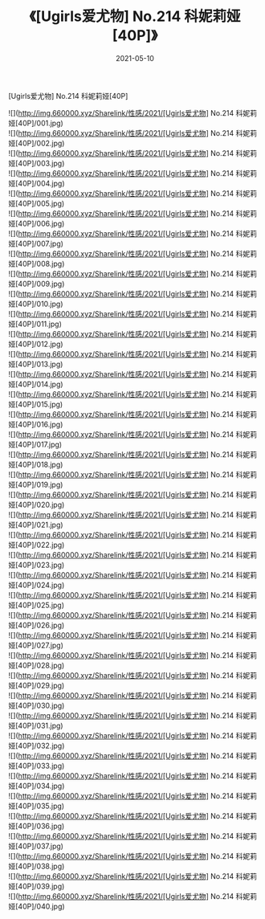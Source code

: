 ﻿---
layout: post
title:  《[Ugirls爱尤物] No.214 科妮莉娅[40P]》
date:   2021-05-10
img: http://img.660000.xyz/Sharelink/性感/2021/[Ugirls爱尤物] No.214 科妮莉娅[40P]/000.jpg
categories: [美女, 清纯, 唯美]
---

[Ugirls爱尤物] No.214 科妮莉娅[40P]

  ![](http://img.660000.xyz/Sharelink/性感/2021/[Ugirls爱尤物] No.214 科妮莉娅[40P]/001.jpg) <br> ![](http://img.660000.xyz/Sharelink/性感/2021/[Ugirls爱尤物] No.214 科妮莉娅[40P]/002.jpg) <br> ![](http://img.660000.xyz/Sharelink/性感/2021/[Ugirls爱尤物] No.214 科妮莉娅[40P]/003.jpg) <br> ![](http://img.660000.xyz/Sharelink/性感/2021/[Ugirls爱尤物] No.214 科妮莉娅[40P]/004.jpg) <br> ![](http://img.660000.xyz/Sharelink/性感/2021/[Ugirls爱尤物] No.214 科妮莉娅[40P]/005.jpg) <br> ![](http://img.660000.xyz/Sharelink/性感/2021/[Ugirls爱尤物] No.214 科妮莉娅[40P]/006.jpg) <br> ![](http://img.660000.xyz/Sharelink/性感/2021/[Ugirls爱尤物] No.214 科妮莉娅[40P]/007.jpg) <br> ![](http://img.660000.xyz/Sharelink/性感/2021/[Ugirls爱尤物] No.214 科妮莉娅[40P]/008.jpg) <br> ![](http://img.660000.xyz/Sharelink/性感/2021/[Ugirls爱尤物] No.214 科妮莉娅[40P]/009.jpg) <br> ![](http://img.660000.xyz/Sharelink/性感/2021/[Ugirls爱尤物] No.214 科妮莉娅[40P]/010.jpg) <br> ![](http://img.660000.xyz/Sharelink/性感/2021/[Ugirls爱尤物] No.214 科妮莉娅[40P]/011.jpg) <br> ![](http://img.660000.xyz/Sharelink/性感/2021/[Ugirls爱尤物] No.214 科妮莉娅[40P]/012.jpg) <br> ![](http://img.660000.xyz/Sharelink/性感/2021/[Ugirls爱尤物] No.214 科妮莉娅[40P]/013.jpg) <br> ![](http://img.660000.xyz/Sharelink/性感/2021/[Ugirls爱尤物] No.214 科妮莉娅[40P]/014.jpg) <br> ![](http://img.660000.xyz/Sharelink/性感/2021/[Ugirls爱尤物] No.214 科妮莉娅[40P]/015.jpg) <br> ![](http://img.660000.xyz/Sharelink/性感/2021/[Ugirls爱尤物] No.214 科妮莉娅[40P]/016.jpg) <br> ![](http://img.660000.xyz/Sharelink/性感/2021/[Ugirls爱尤物] No.214 科妮莉娅[40P]/017.jpg) <br> ![](http://img.660000.xyz/Sharelink/性感/2021/[Ugirls爱尤物] No.214 科妮莉娅[40P]/018.jpg) <br> ![](http://img.660000.xyz/Sharelink/性感/2021/[Ugirls爱尤物] No.214 科妮莉娅[40P]/019.jpg) <br> ![](http://img.660000.xyz/Sharelink/性感/2021/[Ugirls爱尤物] No.214 科妮莉娅[40P]/020.jpg) <br> ![](http://img.660000.xyz/Sharelink/性感/2021/[Ugirls爱尤物] No.214 科妮莉娅[40P]/021.jpg) <br> ![](http://img.660000.xyz/Sharelink/性感/2021/[Ugirls爱尤物] No.214 科妮莉娅[40P]/022.jpg) <br> ![](http://img.660000.xyz/Sharelink/性感/2021/[Ugirls爱尤物] No.214 科妮莉娅[40P]/023.jpg) <br> ![](http://img.660000.xyz/Sharelink/性感/2021/[Ugirls爱尤物] No.214 科妮莉娅[40P]/024.jpg) <br> ![](http://img.660000.xyz/Sharelink/性感/2021/[Ugirls爱尤物] No.214 科妮莉娅[40P]/025.jpg) <br> ![](http://img.660000.xyz/Sharelink/性感/2021/[Ugirls爱尤物] No.214 科妮莉娅[40P]/026.jpg) <br> ![](http://img.660000.xyz/Sharelink/性感/2021/[Ugirls爱尤物] No.214 科妮莉娅[40P]/027.jpg) <br> ![](http://img.660000.xyz/Sharelink/性感/2021/[Ugirls爱尤物] No.214 科妮莉娅[40P]/028.jpg) <br> ![](http://img.660000.xyz/Sharelink/性感/2021/[Ugirls爱尤物] No.214 科妮莉娅[40P]/029.jpg) <br> ![](http://img.660000.xyz/Sharelink/性感/2021/[Ugirls爱尤物] No.214 科妮莉娅[40P]/030.jpg) <br> ![](http://img.660000.xyz/Sharelink/性感/2021/[Ugirls爱尤物] No.214 科妮莉娅[40P]/031.jpg) <br> ![](http://img.660000.xyz/Sharelink/性感/2021/[Ugirls爱尤物] No.214 科妮莉娅[40P]/032.jpg) <br> ![](http://img.660000.xyz/Sharelink/性感/2021/[Ugirls爱尤物] No.214 科妮莉娅[40P]/033.jpg) <br> ![](http://img.660000.xyz/Sharelink/性感/2021/[Ugirls爱尤物] No.214 科妮莉娅[40P]/034.jpg) <br> ![](http://img.660000.xyz/Sharelink/性感/2021/[Ugirls爱尤物] No.214 科妮莉娅[40P]/035.jpg) <br> ![](http://img.660000.xyz/Sharelink/性感/2021/[Ugirls爱尤物] No.214 科妮莉娅[40P]/036.jpg) <br> ![](http://img.660000.xyz/Sharelink/性感/2021/[Ugirls爱尤物] No.214 科妮莉娅[40P]/037.jpg) <br> ![](http://img.660000.xyz/Sharelink/性感/2021/[Ugirls爱尤物] No.214 科妮莉娅[40P]/038.jpg) <br> ![](http://img.660000.xyz/Sharelink/性感/2021/[Ugirls爱尤物] No.214 科妮莉娅[40P]/039.jpg) <br> ![](http://img.660000.xyz/Sharelink/性感/2021/[Ugirls爱尤物] No.214 科妮莉娅[40P]/040.jpg) <br>